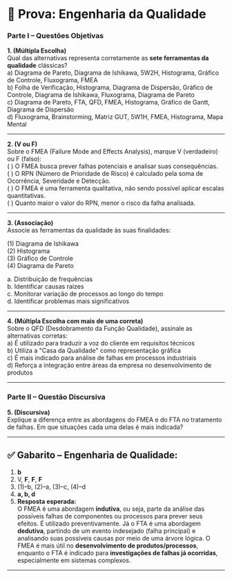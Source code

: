 # 🧪 Prova: **Engenharia da Qualidade**

### **Parte I – Questões Objetivas**

**1. (Múltipla Escolha)**  
Qual das alternativas representa corretamente as **sete ferramentas da qualidade** clássicas?  
a) Diagrama de Pareto, Diagrama de Ishikawa, 5W2H, Histograma, Gráfico de Controle, Fluxograma, FMEA  
b) Folha de Verificação, Histograma, Diagrama de Dispersão, Gráfico de Controle, Diagrama de Ishikawa, Fluxograma, Diagrama de Pareto  
c) Diagrama de Pareto, FTA, QFD, FMEA, Histograma, Gráfico de Gantt, Diagrama de Dispersão  
d) Fluxograma, Brainstorming, Matriz GUT, 5W1H, FMEA, Histograma, Mapa Mental  

---

**2. (V ou F)**  
Sobre o FMEA (Failure Mode and Effects Analysis), marque V (verdadeiro) ou F (falso):  
( ) O FMEA busca prever falhas potenciais e analisar suas consequências.  
( ) O RPN (Número de Prioridade de Risco) é calculado pela soma de Ocorrência, Severidade e Detecção.  
( ) O FMEA é uma ferramenta qualitativa, não sendo possível aplicar escalas quantitativas.  
( ) Quanto maior o valor do RPN, menor o risco da falha analisada.  

---

**3. (Associação)**  
Associe as ferramentas da qualidade às suas finalidades:

(1) Diagrama de Ishikawa  
(2) Histograma  
(3) Gráfico de Controle  
(4) Diagrama de Pareto  

a. Distribuição de frequências  
b. Identificar causas raízes  
c. Monitorar variação de processos ao longo do tempo  
d. Identificar problemas mais significativos

---

**4. (Múltipla Escolha com mais de uma correta)**  
Sobre o QFD (Desdobramento da Função Qualidade), assinale as alternativas corretas:  
a) É utilizado para traduzir a voz do cliente em requisitos técnicos  
b) Utiliza a "Casa da Qualidade" como representação gráfica  
c) É mais indicado para análise de falhas em processos industriais  
d) Reforça a integração entre áreas da empresa no desenvolvimento de produtos

---

### **Parte II – Questão Discursiva**

**5. (Discursiva)**  
Explique a diferença entre as abordagens do FMEA e do FTA no tratamento de falhas. Em que situações cada uma delas é mais indicada?

---

## ✅ Gabarito – Engenharia de Qualidade:

1. **b**  
2. V, **F**, **F**, **F**  
3. (1)–b, (2)–a, (3)–c, (4)–d  
4. **a, b, d**  
5. **Resposta esperada:**  
O FMEA é uma abordagem **indutiva**, ou seja, parte da análise das possíveis falhas de componentes ou processos para prever seus efeitos. É utilizado preventivamente. Já o FTA é uma abordagem **dedutiva**, partindo de um evento indesejado (falha principal) e analisando suas possíveis causas por meio de uma árvore lógica. O FMEA é mais útil no **desenvolvimento de produtos/processos**, enquanto o FTA é indicado para **investigações de falhas já ocorridas**, especialmente em sistemas complexos.

---

